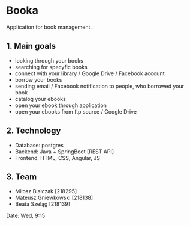 # Booka
Application for book management.

## 1. Main goals
- looking through your books
- searching for specyfic books
- connect with your library / Google Drive / Facebook account
- borrow your books
- sending email / Facebook notification to people, who borrowed your book
- catalog your ebooks
- open your ebook through application
- open your ebooks from ftp source / Google Drive

## 2. Technology
- Database: postgres
- Backend: Java + SpringBoot [REST API]
- Frontend: HTML, CSS, Angular, JS

## 3. Team
  - Miłosz Białczak [218295]
  - Mateusz Gniewkowski [218138]
  - Beata Szeląg [218139]
  
  Date: Wed, 9:15
